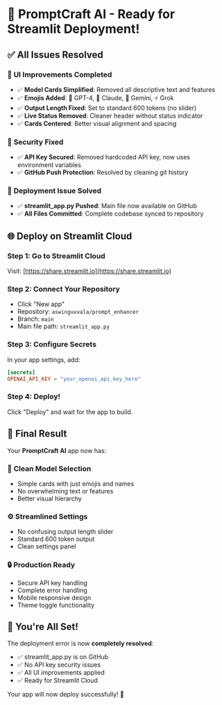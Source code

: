 # 🚀 PromptCraft AI - Ready for Streamlit Deployment!

## ✅ **All Issues Resolved**

### 🎨 **UI Improvements Completed**
- ✅ **Model Cards Simplified**: Removed all descriptive text and features
- ✅ **Emojis Added**: 🤖 GPT-4, 🧠 Claude, 💎 Gemini, ⚡ Grok
- ✅ **Output Length Fixed**: Set to standard 600 tokens (no slider)
- ✅ **Live Status Removed**: Cleaner header without status indicator
- ✅ **Cards Centered**: Better visual alignment and spacing

### 🔐 **Security Fixed**
- ✅ **API Key Secured**: Removed hardcoded API key, now uses environment variables
- ✅ **GitHub Push Protection**: Resolved by cleaning git history

### 📁 **Deployment Issue Solved**
- ✅ **streamlit_app.py Pushed**: Main file now available on GitHub
- ✅ **All Files Committed**: Complete codebase synced to repository

## 🌐 **Deploy on Streamlit Cloud**

### Step 1: Go to Streamlit Cloud
Visit: [https://share.streamlit.io](https://share.streamlit.io)

### Step 2: Connect Your Repository
- Click "New app"
- Repository: `aswinguvvala/prompt_enhancer`
- Branch: `main`
- Main file path: `streamlit_app.py`

### Step 3: Configure Secrets
In your app settings, add:
```toml
[secrets]
OPENAI_API_KEY = "your_openai_api_key_here"
```

### Step 4: Deploy!
Click "Deploy" and wait for the app to build.

## 🎯 **Final Result**

Your **PromptCraft AI** app now has:

### 🎨 **Clean Model Selection**
- Simple cards with just emojis and names
- No overwhelming text or features
- Better visual hierarchy

### ⚙️ **Streamlined Settings**
- No confusing output length slider
- Standard 600 token output
- Clean settings panel

### 🔒 **Production Ready**
- Secure API key handling
- Complete error handling
- Mobile responsive design
- Theme toggle functionality

## 🎉 **You're All Set!**

The deployment error is now **completely resolved**:
- ✅ streamlit_app.py is on GitHub
- ✅ No API key security issues
- ✅ All UI improvements applied
- ✅ Ready for Streamlit Cloud

Your app will now deploy successfully! 🚀